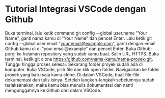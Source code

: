 # Tutorial Integrasi VSCode dengan Github
Buka terminal, lalu ketik command git config --global user.name "Your Name", ganti nama kamu di "Your Name" dan pencet Enter. Lalu ketik git config --global user.email "your.email@example.com",  ganti dengan email Github kamu di di "your.email@example" dan pencet Enter. Buka Github; pergi ke halaman repository yang sudah kamu buat. Salin URL HTTPS. Buka terminal, ketik git clone https://github.com/nama-kamu/nama-proyek-git. Tunggu hingga proses selesai. Sekarang folder proyek sudah ada di komputer.
Buka VSCode, pilih file dan klik open folder. Navigasikan ke folder proyek yang baru saja kamu clone. Di dalam VSCode, buat file-file dokumentasi dan tulis isinya. Setelah langkah-langkah sebelumnya sudah terlaksanakan, maka kamu bisa menulis dokumentasi dan nanti mengunggahnya ke Github dari dalam VSCode.
